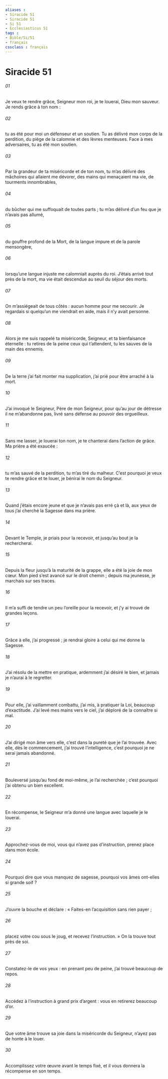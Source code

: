 ```yaml
---
aliases : 
- Siracide 51
- Siracide 51
- Si 51
- Ecclesiasticus 51
tags : 
- Bible/Si/51
- français
cssclass : français
---
```


# Siracide 51

###### 01
Je veux te rendre grâce, Seigneur mon roi,
je te louerai, Dieu mon sauveur.
Je rends grâce à ton nom :
###### 02
tu as été pour moi un défenseur et un soutien.
Tu as délivré mon corps de la perdition,
du piège de la calomnie et des lèvres menteuses.
Face à mes adversaires,
tu as été mon soutien.
###### 03
Par la grandeur de ta miséricorde et de ton nom,
tu m’as délivré des mâchoires qui allaient me dévorer,
des mains qui menaçaient ma vie,
de tourments innombrables,
###### 04
du bûcher qui me suffoquait de toutes parts ;
tu m’as délivré d’un feu que je n’avais pas allumé,
###### 05
du gouffre profond de la Mort,
de la langue impure et de la parole mensongère,
###### 06
lorsqu’une langue injuste me calomniait auprès du roi.
J’étais arrivé tout près de la mort,
ma vie était descendue au seuil du séjour des morts.
###### 07
On m’assiégeait de tous côtés :
aucun homme pour me secourir.
Je regardais si quelqu’un me viendrait en aide,
mais il n’y avait personne.
###### 08
Alors je me suis rappelé ta miséricorde, Seigneur,
et ta bienfaisance éternelle :
tu retires de la peine ceux qui t’attendent,
tu les sauves de la main des ennemis.
###### 09
De la terre j’ai fait monter ma supplication,
j’ai prié pour être arraché à la mort.
###### 10
J’ai invoqué le Seigneur, Père de mon Seigneur,
pour qu’au jour de détresse il ne m’abandonne pas,
livré sans défense au pouvoir des orgueilleux.
###### 11
Sans me lasser, je louerai ton nom,
je te chanterai dans l’action de grâce.
Ma prière a été exaucée :
###### 12
tu m’as sauvé de la perdition,
tu m’as tiré du malheur.
C’est pourquoi je veux te rendre grâce et te louer,
je bénirai le nom du Seigneur.
###### 13
Quand j’étais encore jeune
et que je n’avais pas erré çà et là,
aux yeux de tous j’ai cherché la Sagesse dans ma prière.
###### 14
Devant le Temple, je priais pour la recevoir,
et jusqu’au bout je la rechercherai.
###### 15
Depuis la fleur jusqu’à la maturité de la grappe,
elle a été la joie de mon cœur.
Mon pied s’est avancé sur le droit chemin ;
depuis ma jeunesse, je marchais sur ses traces.
###### 16
Il m’a suffi de tendre un peu l’oreille pour la recevoir,
et j’y ai trouvé de grandes leçons.
###### 17
Grâce à elle, j’ai progressé ;
je rendrai gloire à celui qui me donne la Sagesse.
###### 18
J’ai résolu de la mettre en pratique,
ardemment j’ai désiré le bien,
et jamais je n’aurai à le regretter.
###### 19
Pour elle, j’ai vaillamment combattu,
j’ai mis, à pratiquer la Loi, beaucoup d’exactitude.
J’ai levé mes mains vers le ciel,
j’ai déploré de la connaître si mal.
###### 20
J’ai dirigé mon âme vers elle,
c’est dans la pureté que je l’ai trouvée.
Avec elle, dès le commencement, j’ai trouvé l’intelligence,
c’est pourquoi je ne serai jamais abandonné.
###### 21
Bouleversé jusqu’au fond de moi-même,
je l’ai recherchée ;
c’est pourquoi j’ai obtenu un bien excellent.
###### 22
En récompense, le Seigneur m’a donné une langue
avec laquelle je le louerai.
###### 23
Approchez-vous de moi, vous qui n’avez pas d’instruction,
prenez place dans mon école.
###### 24
Pourquoi dire que vous manquez de sagesse,
pourquoi vos âmes ont-elles si grande soif ?
###### 25
J’ouvre la bouche et déclare :
« Faites-en l’acquisition sans rien payer ;
###### 26
placez votre cou sous le joug,
et recevez l’instruction. »
On la trouve tout près de soi.
###### 27
Constatez-le de vos yeux :
en prenant peu de peine,
j’ai trouvé beaucoup de repos.
###### 28
Accédez à l’instruction à grand prix d’argent :
vous en retirerez beaucoup d’or.
###### 29
Que votre âme trouve sa joie dans la miséricorde du Seigneur,
n’ayez pas de honte à le louer.
###### 30
Accomplissez votre œuvre avant le temps fixé,
et il vous donnera la récompense en son temps.
